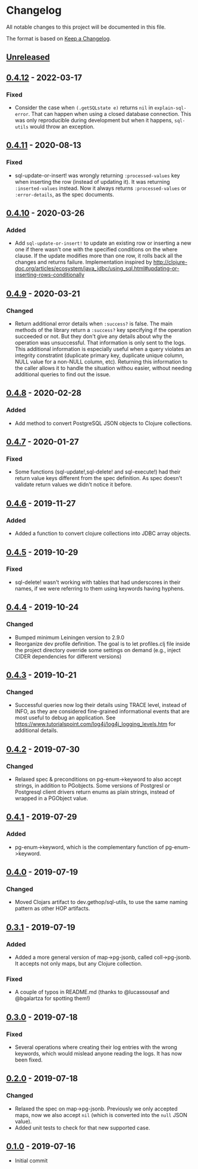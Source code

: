 # Changelog
All notable changes to this project will be documented in this file.

The format is based on [Keep a Changelog](http://keepachangelog.com/en/1.0.0/).

## [Unreleased]

## [0.4.12] - 2022-03-17
### Fixed
- Consider the case when `(.getSQLstate e)` returns `nil` in `explain-sql-error`. That can happen when using a closed database connection. This was only reproducible during development but when it happens, `sql-utils` would throw an exception.

## [0.4.11] - 2020-08-13
### Fixed
- sql-update-or-insert! was wrongly returning `:processed-values` key when inserting the row (instead of updating it). It was returning `:inserted-values` instead. Now it always returns `:processed-values` or `:error-details`, as the spec documents.

## [0.4.10] - 2020-03-26

### Added
- Add `sql-update-or-insert!` to update an existing row or inserting a new one if there wasn't one with the specified conditions on the where clause. If the update modifies more than one row, it rolls back all the changes and returns failure. Implementation inspired by http://clojure-doc.org/articles/ecosystem/java_jdbc/using_sql.html#updating-or-inserting-rows-conditionally

## [0.4.9] - 2020-03-21

### Changed
- Return additional error details when `:success?` is false. The main methods of the library return a `:success?` key specifying if the operation succeeded or not. But they don't give any details about why the operation was unsuccessful. That information is only sent to the logs. This additional information is especially useful when a query violates an integrity constratint (duplicate primary key, duplicate unique column, NULL value for a non-NULL column, etc). Returning this information to the caller allows it to handle the situation withou easier, without needing additional queries to find out the issue.

## [0.4.8] - 2020-02-28

### Added
- Add method to convert PostgreSQL JSON objects to Clojure collections.

## [0.4.7] - 2020-01-27

### Fixed
- Some functions (sql-update!,sql-delete! and sql-execute!) had their return value keys different from the spec definition. As spec doesn't validate return values we didn't notice it before.

## [0.4.6] - 2019-11-27

### Added
- Added a function to convert clojure collections into JDBC array objects.

## [0.4.5] - 2019-10-29
### Fixed
- sql-delete! wasn't working with tables that had underscores in their names, if we were referring to them using keywords having hyphens.

## [0.4.4] - 2019-10-24
### Changed
- Bumped minimum Leiningen version to 2.9.0
- Reorganize dev profile definition. The goal is to let profiles.clj file inside the project directory override some settings on demand (e.g., inject CIDER dependencies for different versions)

## [0.4.3] - 2019-10-21

### Changed
- Successful queries now log their details using TRACE level, instead of INFO, as they are considered fine-grained informational events that are most useful to debug an application. See https://www.tutorialspoint.com/log4j/log4j_logging_levels.htm for additional details.

## [0.4.2] - 2019-07-30

### Changed
- Relaxed spec & preconditions on pg-enum->keyword to also accept strings, in addition to PGobjects. Some versions of Postgresl or Postgresql client drivers return enums as plain strings, instead of wrapped in a PGObject value.

## [0.4.1] - 2019-07-29

### Added
- pg-enum->keyword, which is the complementary function of pg-enum->keyword.

## [0.4.0] - 2019-07-19

### Changed
- Moved Clojars artifact to dev.gethop/sql-utils, to use the same naming pattern as other HOP artifacts.

## [0.3.1] - 2019-07-19

### Added
- Added a more general version of map->pg-jsonb, called coll->pg-jsonb. It accepts not only maps, but any Clojure collection.

### Fixed
- A couple of typos in README.md (thanks to @lucassousaf and @bgalartza for spotting them!)

## [0.3.0] - 2019-07-18

### Fixed
- Several operations where creating their log entries with the wrong keywords, which would mislead anyone reading the logs. It has now been fixed.

## [0.2.0] - 2019-07-18

### Changed
- Relaxed the spec on map->pg-jsonb. Previously we only accepted maps, now we also accept `nil` (which is converted into the `null` JSON value).
- Added unit tests to check for that new supported case.

## [0.1.0] - 2019-07-16
- Initial commit

[UNRELEASED]: https://github.com/gethop-dev/sql-utils/compare/v0.4.12...HEAD
[0.4.12]: https://github.com/gethop-dev/sql-utils/releases/tag/v0.4.12
[0.4.11]: https://github.com/gethop-dev/sql-utils/releases/tag/v0.4.11
[0.4.10]: https://github.com/gethop-dev/sql-utils/releases/tag/v0.4.10
[0.4.9]: https://github.com/gethop-dev/sql-utils/releases/tag/v0.4.9
[0.4.8]: https://github.com/gethop-dev/sql-utils/releases/tag/v0.4.8
[0.4.7]: https://github.com/gethop-dev/sql-utils/releases/tag/v0.4.7
[0.4.6]: https://github.com/gethop-dev/sql-utils/releases/tag/v0.4.6
[0.4.5]: https://github.com/gethop-dev/sql-utils/releases/tag/v0.4.5
[0.4.4]: https://github.com/gethop-dev/sql-utils/releases/tag/v0.4.4
[0.4.3]: https://github.com/gethop-dev/sql-utils/releases/tag/v0.4.3
[0.4.2]: https://github.com/gethop-dev/sql-utils/releases/tag/v0.4.2
[0.4.1]: https://github.com/gethop-dev/sql-utils/releases/tag/v0.4.1
[0.4.0]: https://github.com/gethop-dev/sql-utils/releases/tag/v0.4.0
[0.3.1]: https://github.com/gethop-dev/sql-utils/releases/tag/v0.3.1
[0.3.0]: https://github.com/gethop-dev/sql-utils/releases/tag/v0.3.0
[0.2.0]: https://github.com/gethop-dev/sql-utils/releases/tag/v0.2.0
[0.1.0]: https://github.com/gethop-dev/sql-utils/releases/tag/v0.1.0
